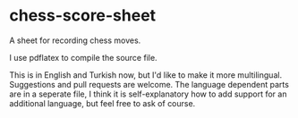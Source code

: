 # chess-score-sheet
A sheet for recording chess moves.

I use pdflatex to compile the source file.

This is in English and Turkish now, but I'd like to make it more
multilingual. Suggestions and pull requests are welcome.  The language
dependent parts are in a seperate file, I think it is self-explanatory
how to add support for an additional language, but feel free to ask of
course.